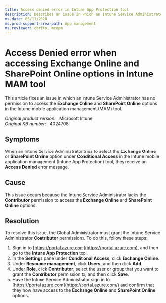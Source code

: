 ```yaml
---
title: Access denied error in Intune App Protection tool
description: Describes an issue in which an Intune Service Administrator has no permission to access the Exchange Online and SharePoint Online options in the Intune mobile application management tool. Provides a resolution to grant the administrator Contributor permissions.
ms.date: 05/11/2020
ms.prod-support-area-path: App management
ms.reviewer: cbrito, mcopm
---
```

# Access Denied error when accessing Exchange Online and SharePoint Online options in Intune MAM tool

This article fixes an issue in which an Intune Service Administrator has no permission to access the **Exchange Online** and **SharePoint Online** options in the Intune mobile application management (MAM) tool.

_Original product version:_ &nbsp; Microsoft Intune  
_Original KB number:_ &nbsp; 4024708

## Symptoms

When an Intune Service Administrator tries to select the **Exchange Online** or **SharePoint Online** option under **Conditional Access** in the Intune mobile application management (Intune App Protection) tool, they receive an **Access Denied** error message.

## Cause

This issue occurs because the Intune Service Administrator lacks the **Contributor** permission to access the **Exchange Online** and **SharePoint Online** options.

## Resolution

To resolve this issue, the Global Administrator must grant the Intune Service Administrator **Contributor** permissions. To do this, follow these steps:

1. Sign in to [https://portal.azure.com](https://portal.azure.com), and then go to the **Intune App Protection** tool.
2. In the **Settings** pane under **Conditional Access**, click **Exchange Online**.
3. Under **Resource management**, click **Users**, and then click **Add**.
4. Under **Role**, click **Contributor**, select the user or group that you want to grant the **Contributor** permission to, and then click **Save**.
5. Have the Intune Service Administrator sign in to [https://portal.azure.com](https://portal.azure.com/) and confirm that they now have access to the **Exchange Online** and **SharePoint Online** options.
